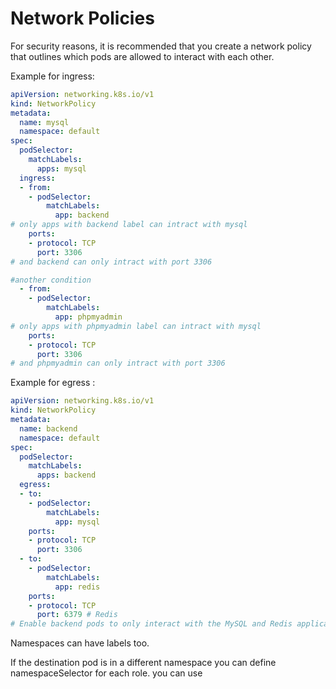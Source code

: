 # Network Policies
For security reasons, it is recommended that you create a network policy that outlines which pods are allowed to interact with each other.

Example for ingress:

```yaml
apiVersion: networking.k8s.io/v1
kind: NetworkPolicy
metadata:
  name: mysql
  namespace: default
spec:
  podSelector:
    matchLabels:
      apps: mysql
  ingress:
  - from:
    - podSelector:
        matchLabels:
          app: backend
# only apps with backend label can intract with mysql
    ports:
    - protocol: TCP
      port: 3306
# and backend can only intract with port 3306

#another condition
  - from:
    - podSelector:
        matchLabels:
          app: phpmyadmin
# only apps with phpmyadmin label can intract with mysql
    ports:
    - protocol: TCP
      port: 3306
# and phpmyadmin can only intract with port 3306
```

Example for egress :

```yaml
apiVersion: networking.k8s.io/v1
kind: NetworkPolicy
metadata:
  name: backend
  namespace: default
spec:
  podSelector:
    matchLabels:
      apps: backend
  egress:
  - to:
    - podSelector:
        matchLabels:
          app: mysql
    ports:
    - protocol: TCP
      port: 3306
  - to:
    - podSelector:
        matchLabels:
          app: redis
    ports:
    - protocol: TCP
      port: 6379 # Redis
# Enable backend pods to only interact with the MySQL and Redis applications on port 3306 , port 6379
```

Namespaces can have labels too.

If the destination pod is in a different namespace you can define namespaceSelector for each role. you can use